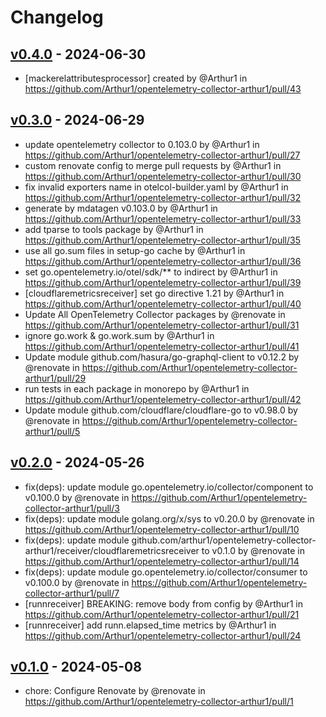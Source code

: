 # Changelog

## [v0.4.0](https://github.com/Arthur1/opentelemetry-collector-arthur1/compare/v0.3.0...v0.4.0) - 2024-06-30
- [mackerelattributesprocessor] created by @Arthur1 in https://github.com/Arthur1/opentelemetry-collector-arthur1/pull/43

## [v0.3.0](https://github.com/Arthur1/opentelemetry-collector-arthur1/compare/v0.2.0...v0.3.0) - 2024-06-29
- update opentelemetry collector to 0.103.0 by @Arthur1 in https://github.com/Arthur1/opentelemetry-collector-arthur1/pull/27
- custom renovate config to merge pull requests by @Arthur1 in https://github.com/Arthur1/opentelemetry-collector-arthur1/pull/30
- fix invalid exporters name in otelcol-builder.yaml by @Arthur1 in https://github.com/Arthur1/opentelemetry-collector-arthur1/pull/32
- generate by mdatagen v0.103.0 by @Arthur1 in https://github.com/Arthur1/opentelemetry-collector-arthur1/pull/33
- add tparse to tools package by @Arthur1 in https://github.com/Arthur1/opentelemetry-collector-arthur1/pull/35
- use all go.sum files in setup-go cache by @Arthur1 in https://github.com/Arthur1/opentelemetry-collector-arthur1/pull/36
- set go.opentelemetry.io/otel/sdk/** to indirect by @Arthur1 in https://github.com/Arthur1/opentelemetry-collector-arthur1/pull/39
- [cloudflaremetricsreceiver] set go directive 1.21 by @Arthur1 in https://github.com/Arthur1/opentelemetry-collector-arthur1/pull/40
- Update All OpenTelemetry Collector packages by @renovate in https://github.com/Arthur1/opentelemetry-collector-arthur1/pull/31
- ignore go.work & go.work.sum by @Arthur1 in https://github.com/Arthur1/opentelemetry-collector-arthur1/pull/41
- Update module github.com/hasura/go-graphql-client to v0.12.2 by @renovate in https://github.com/Arthur1/opentelemetry-collector-arthur1/pull/29
- run tests in each package in monorepo by @Arthur1 in https://github.com/Arthur1/opentelemetry-collector-arthur1/pull/42
- Update module github.com/cloudflare/cloudflare-go to v0.98.0 by @renovate in https://github.com/Arthur1/opentelemetry-collector-arthur1/pull/5

## [v0.2.0](https://github.com/Arthur1/opentelemetry-collector-arthur1/compare/v0.1.0...v0.2.0) - 2024-05-26
- fix(deps): update module go.opentelemetry.io/collector/component to v0.100.0 by @renovate in https://github.com/Arthur1/opentelemetry-collector-arthur1/pull/3
- fix(deps): update module golang.org/x/sys to v0.20.0 by @renovate in https://github.com/Arthur1/opentelemetry-collector-arthur1/pull/10
- fix(deps): update module github.com/arthur1/opentelemetry-collector-arthur1/receiver/cloudflaremetricsreceiver to v0.1.0 by @renovate in https://github.com/Arthur1/opentelemetry-collector-arthur1/pull/14
- fix(deps): update module go.opentelemetry.io/collector/consumer to v0.100.0 by @renovate in https://github.com/Arthur1/opentelemetry-collector-arthur1/pull/7
- [runnreceiver] BREAKING: remove body from config by @Arthur1 in https://github.com/Arthur1/opentelemetry-collector-arthur1/pull/21
- [runnreceiver] add runn.elapsed_time metrics by @Arthur1 in https://github.com/Arthur1/opentelemetry-collector-arthur1/pull/24

## [v0.1.0](https://github.com/Arthur1/opentelemetry-collector-arthur1/commits/v0.1.0) - 2024-05-08
- chore: Configure Renovate by @renovate in https://github.com/Arthur1/opentelemetry-collector-arthur1/pull/1
